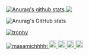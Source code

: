 <a href="https://github.com/masamichhhhi/github-readme-stats">
  <img align="center" src="https://github-readme-stats.vercel.app/api?username=masamichhhhi&show_icons=true&include_all_commits=true&theme=material-palenight" alt="Anurag's github stats" />
</a>
<a href="https://github.com/masamichhhhi/github-readme-stats">
  <!-- Change the `github-readme-stats.anuraghazra1.vercel.app` to `github-readme-stats.vercel.app`  -->
  <img align="center" src="https://github-readme-stats.vercel.app/api/top-langs/?username=masamichhhhi&layout=compact&theme=material-palenight" />
</a>

![Anurag's GitHub stats](https://github-readme-stats.vercel.app/api?username=masamichhhhi&show_icons=true&theme=radical)


[![trophy](https://github-profile-trophy.vercel.app/?username=masamichhhhi&theme=onedark)](https://github.com/ryo-ma/github-profile-trophy)



<p align="left"> 
  <a href="https://github.com/masamichhhhi/masamichhhhi/">
    <img src="https://komarev.com/ghpvc/?username=masamichhhhi" alt="masamichhhhi" />
  </a>
  <a href="http://twitter.com/PFC_masamichhhi">
    <img height="20" src="https://img.shields.io/twitter/follow/PFC_masamichhhi?label=Twitter&logo=twitter&style=flat" />
  </a>
  <a href="https://github.com/masamichhhhi">
    <img height="20" src="https://img.shields.io/github/followers/masamichhhhi?label=follow&logo=github&style=flat" />
  </a>
  <a href="http://qiita.com/masamichhhhi">
    <img height="20" src="https://qiita-badge.apiapi.app/s/masamichhhhi/posts.svg" />
  </a>
  <//qiita.com/masamichhhhi">
    <img height="20" src="https://qiita-badge.apiapi.app/s/masamichhhhi/contributions.svg" />
  </a>
</p>
